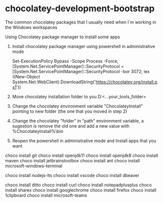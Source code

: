 # chocolatey-development-bootstrap
The common chocolatey packages that I usually need when I`m working in the Windows workspaces

Using Chocolatey package manager to install some apps

1. Install chocolatey package manager using powershell in administrative mode

    Set-ExecutionPolicy Bypass -Scope Process -Force; [System.Net.ServicePointManager]::SecurityProtocol = [System.Net.ServicePointManager]::SecurityProtocol -bor 3072; iex ((New-Object System.Net.WebClient).DownloadString('https://chocolatey.org/install.ps1'))

2. Move chocolatey installation folder to you D:\<...your_tools_folder>
3. Change the chocolatey environment variable "ChocolateyInstall" pointing to new folder (the one that you moved in step 2)
4. Change the chocolatey "folder" in "path" environment variable, a sugestion is remove the old one and add a new value with %ChocolateyInstall%\bin

5. Reopen the powershell in administrative mode and Install apps that you want

choco install git
choco install openjdk11
choco install openjdk8
choco install maven
choco install jetbrainstoolbox
choco install ant
choco install microsoft-windows-terminal

choco install nodejs-lts
choco install vscode
choco install dbeaver

choco install ditto
choco install curl
choco install notepadplusplus
choco install sharex
choco install googlechrome
choco install firefox
choco install 1clipboard
choco install microsoft-teams
